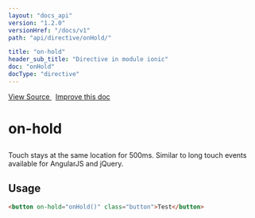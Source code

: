 ```yaml
---
layout: "docs_api"
version: "1.2.0"
versionHref: "/docs/v1"
path: "api/directive/onHold/"

title: "on-hold"
header_sub_title: "Directive in module ionic"
doc: "onHold"
docType: "directive"
---
```


<div class="improve-docs">
  <a href='http://github.com/driftyco/ionic/tree/1.x/js/angular/directive/gesture.js#L8'>
    View Source
  </a>
  &nbsp;
  <a href='http://github.com/driftyco/ionic/edit/1.x/js/angular/directive/gesture.js#L8'>
    Improve this doc
  </a>
</div>




<h1 class="api-title">

  on-hold



</h1>





Touch stays at the same location for 500ms. Similar to long touch events available for AngularJS and jQuery.








  
<h2 id="usage">Usage</h2>
  
```html
<button on-hold="onHold()" class="button">Test</button>
```
  
  

  





